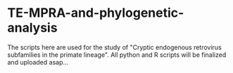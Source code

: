 # TE-MPRA-and-phylogenetic-analysis
The scripts here are used for the study of "Cryptic endogenous retrovirus subfamilies in the primate lineage".
All python and R scripts will be finalized and uploaded asap...
